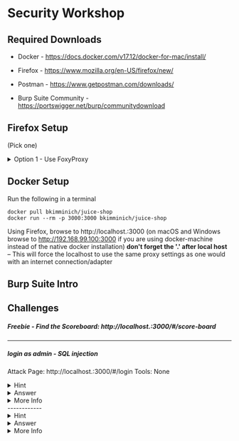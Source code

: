 # Security Workshop

## Required Downloads
* Docker - https://docs.docker.com/v17.12/docker-for-mac/install/

* Firefox - https://www.mozilla.org/en-US/firefox/new/

* Postman - https://www.getpostman.com/downloads/

* Burp Suite Community - https://portswigger.net/burp/communitydownload

## Firefox Setup
(Pick one)


<details><summary>Option 1 - Use FoxyProxy</summary>
<p>
1. Open Firefox's Preferences


4. Search 'proxy' and change to settings to the following:

- HTTP Proxy: 127.0.0.1

- port 8080

- check 'Use this proxy server for all protocols'

13. Open burp → Select Temp project → Next → Start Burp

15. In Burp, click → Proxy → Intercept

17. In the Intercept section, turn Intercept off by clicking the button

</p>
</details>

## Docker Setup
Run the following in a terminal

`docker pull bkimminich/juice-shop`  
`docker run --rm -p 3000:3000 bkimminich/juice-shop`

Using Firefox, browse to http://localhost.:3000 (on macOS and Windows browse to http://192.168.99.100:3000 if you are using docker-machine instead of the native docker installation) **don't forget the '.' after local host** – This will force the localhost to use the same proxy settings as one would with an internet connection/adapter

## Burp Suite Intro


## Challenges

##### Freebie - Find the Scoreboard: http://localhost.:3000/#/score-board

------------



##### login as admin - SQL injection
Attack Page: http://localhost.:3000/#/login
Tools: None
<details><summary>Hint</summary>
<p>
Use a SQL injection on the UN field any anything in the password field

SQL injection cheetsheet: https://pentestlab.blog/2012/12/24/sql-injection-authentication-bypass-cheat-sheet/
</p>
</details>

<details><summary>Answer</summary>
<p>
`admin' or '1'='1'--`

`' or 1=1/*`

`' or 1=1;--`

 

Logout and login as Bender

UN` ' or 1=1 and email like('%bender%');--`

PW: Anything will work
</p>
</details>

<details><summary>More Info</summary>
<p>
**Explanation**

The application is vulnerable to injection attacks (see OWASP Top 10: A1). Data entered by the user is integrated 1:1 in an SQL command that is otherwise constant. The statement can then be amended/extended as appropriate. The Administrator is the first to appear in the selection list and is therefore logged on.


**Lessons Learned**
User input should always be subject to a sanitizing or validation process on the server side before being processed. Because this case deals with an SQL injection, input data should be adjusted server side by interpretable SQL symbols and instructions. Established functions should be used for this not in-house developments (e.g. self-generated RegEx), because this cannot ensure that all cases have been taken into consideration.

**Prevention **

Use Prepared statements instead of dynamic SQL

- https://en.wikipedia.org/wiki/Prepared_statement

**News**

“Hackers sentenced for SQL injections that cost $300 million” 

https://nakedsecurity.sophos.com/2018/02/19/hackers-sentenced-for-sql-injections-that-cost-300-million/
</p>
</details>
------------

<details><summary>Hint</summary>
<p>

</p>
</details>

<details><summary>Answer</summary>
<p>

</p>
</details>

<details><summary>More Info</summary>
<p>

</p>
</details>
